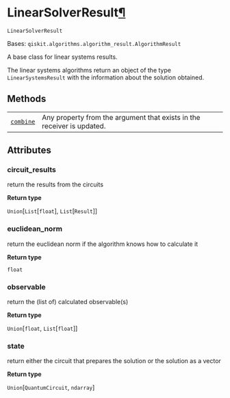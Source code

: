 # LinearSolverResult[¶](#linearsolverresult "Permalink to this headline")

<span id="undefined" />

`LinearSolverResult`

Bases: `qiskit.algorithms.algorithm_result.AlgorithmResult`

A base class for linear systems results.

The linear systems algorithms return an object of the type `LinearSystemsResult` with the information about the solution obtained.

## Methods

|                                                                                                                                                       |                                                                        |
| ----------------------------------------------------------------------------------------------------------------------------------------------------- | ---------------------------------------------------------------------- |
| [`combine`](qiskit.algorithms.LinearSolverResult.combine#qiskit.algorithms.LinearSolverResult.combine "qiskit.algorithms.LinearSolverResult.combine") | Any property from the argument that exists in the receiver is updated. |

## Attributes

<span id="undefined" />

### circuit\_results

return the results from the circuits

**Return type**

`Union`\[`List`\[`float`], `List`\[`Result`]]

<span id="undefined" />

### euclidean\_norm

return the euclidean norm if the algorithm knows how to calculate it

**Return type**

`float`

<span id="undefined" />

### observable

return the (list of) calculated observable(s)

**Return type**

`Union`\[`float`, `List`\[`float`]]

<span id="undefined" />

### state

return either the circuit that prepares the solution or the solution as a vector

**Return type**

`Union`\[`QuantumCircuit`, `ndarray`]
